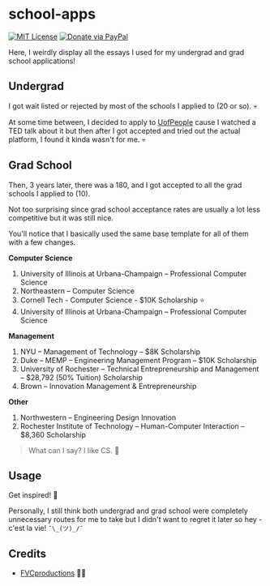 # school-apps

[![MIT License](http://img.shields.io/:license-mit-blue.svg?style=flat-square)](http://badges.mit-license.org) [![Donate via PayPal](https://img.shields.io/badge/Donate-PayPal-blue.svg?style=flat-square)](http://paypal.me/fvcproductions)

Here, I weirdly display all the essays I used for my undergrad and grad school applications!

## Undergrad

I got wait listed or rejected by most of the schools I applied to (20 or so). 💀

At some time between, I decided to apply to [UofPeople](http://www.uopeople.edu/) cause I watched a TED talk about it but then after I got accepted and tried out the actual platform, I found it kinda wasn't for me. 💀

## Grad School

Then, 3 years later, there was a 180, and I got accepted to all the grad schools I applied to (10).

Not too surprising since grad school acceptance rates are usually a lot less competitive but it was still nice.

You'll notice that I basically used the same base template for all of them with a few changes.

**Computer Science**

1. University of Illinois at Urbana-Champaign – Professional Computer Science
2. Northeastern – Computer Science
3. Cornell Tech - Computer Science - $10K Scholarship ⭐
4. University of Illinois at Urbana-Champaign – Professional Computer Science

**Management**

1. NYU – Management of Technology – $8K Scholarship
2. Duke – MEMP – Engineering Management Program – $10K Scholarship
3. University of Rochester – Technical Entrepreneurship and Management – $28,792 (50% Tuition) Scholarship
4. Brown – Innovation Management & Entrepreneurship

**Other**

1. Northwestern – Engineering Design Innovation
2. Rochester Institute of Technology – Human-Computer Interaction – $8,360 Scholarship

> What can I say? I like CS. 🤣

## Usage

Get inspired! 🎉

Personally, I still think both undergrad and grad school were completely unnecessary routes for me to take but I didn't want to regret it later so hey - c'est la vie! `¯\_(ツ)_/¯`

## Credits

- [FVCproductions](http://fvcproductions.com) 🍓🍫
